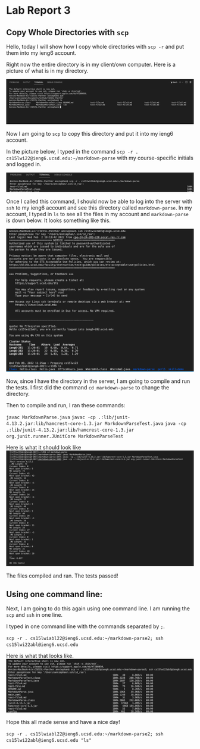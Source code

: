 # Lab Report 3
## Copy Whole Directories with `scp`
Hello, today I will show how I copy whole directories with `scp -r` and put them into my ieng6 account.

Right now the entire directory is in my client/own computer. Here is a picture of what is in my directory. 

![Image](lab3.1.png)

Now I am going to `scp` to copy this directory and put it into my ieng6 account.

In the picture below,
I typed in the command 
`scp -r . cs15lwi22@ieng6.ucsd.edu:~/markdown-parse` with my course-specific initials and logged in. 

![Image](lab3.2.png)

Once I called this command, I should now be able to log into the server with `ssh` to my ieng6 account and see this directory called `markdown-parse`. In my account, I typed in `ls` to see all the files in my account and `markdown-parse` is down below. It looks something like this. 

![Image](lab3.3.png)

Now, since I have the directory in the server, I am going to compile and run the tests. I first did the command `cd markdown-parse` to change the directory. 

Then to compile and run, I ran these commands:

`javac MarkdownParse.java`
`javac -cp .:lib/junit-4.13.2.jar:lib/hamcrest-core-1.3.jar MarkdownParseTest.java`
`java -cp .:lib/junit-4.13.2.jar:lib/hamcrest-core-1.3.jar org.junit.runner.JUnitCore MarkdownParseTest`
 
Here is what it should look like
![Image](lab3.4.png)

The files compiled and ran. The tests passed!

## Using one command line: 
Next, I am going to do this again using one command line.
I am running the `scp` and `ssh` in one line.

I typed in one command line with the commands separated by `;`. 

`scp -r . cs15lwiabl22@ieng6.ucsd.edu:~/markdown-parse2; ssh cs15lwi22abl@ieng6.ucsd.edu` 

Here is what that looks like.
![Image](lab3.5.png)

Hope this all made sense and have a nice day! 

`scp -r . cs15lwiabl22@ieng6.ucsd.edu:~/markdown-parse2; ssh cs15lwi22abl@ieng6.ucsd.edu "ls"`





